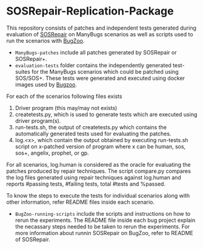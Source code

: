 # SOSRepair-Replication-Package

This repository consists of patches and independent tests generated during evaluation of [SOSRepair](https://github.com/squaresLab/SOSRepair) on ManyBugs scenarios as well as scripts used to run the scenarios with [BugZoo](https://github.com/squaresLab/BugZoo).

* `ManyBugs-patches` include all patches generated by SOSRepair or SOSRepair+.
* `evaluation-tests` folder contains the independently generated test-suites for the ManyBugs scenarios which could be patched using SOS/SOS+. These tests were generated and executed using docker images used by [Bugzoo](https://github.com/squaresLab/BugZoo).

For each of the scenarios following files exists 
1. Driver program (this may/may not exists) 
2. createtests.py, which is used to generate tests which are executed using driver program(s). 
3. run-tests.sh, the output of createtests.py which contains the automatically generated tests used for evaluating the patches. 
4. log.\<x\>, which contain the output obtained by executing run-tests.sh script on x-patched version of program where x can be human, sos, sos+, angelix, prophet, or gp. 
 
For all scenarios, log.human is considered as the oracle for evaluating the patches produced by repair techniques. 
The script compare.py compares the log files generated using repair techniques against log.human and reports #passing tests, #failing tests, total #tests and %passed.

To know the steps to execute the tests for individual scenarios along with other information, refer README files inside each scenario.

* `BugZoo-running-scripts` include the scripts and instructions on how to rerun the experiments. The README file inside each bug project explain the necassary steps needed to be taken to rerun the experiments. For more information about runnin SOSRepair on BugZoo, refer to README of SOSRepair.
